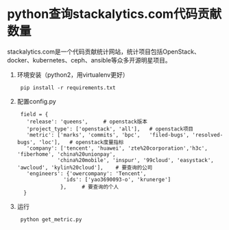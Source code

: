 # python查询stackalytics.com代码贡献数量

stackalytics.com是一个代码贡献统计网站，统计项目包括OpenStack、docker、kubernetes、ceph、ansible等众多开源明星项目。

1. 环境安装（python2，用virtualenv更好）

        pip install -r requirements.txt

2. 配置config.py

        field = {
          'release': 'queens',     # openstack版本
          'project_type': ['openstack', 'all'],   # openstack项目
          'metric': ['marks', 'commits', 'bpc',   'filed-bugs', 'resolved-bugs', 'loc'],   # openstack度量指标
          'company': ['tencent', 'huawei', 'zte%20corporation','h3c', 'fiberhome', 'china%20unionpay',
                    'china%20mobile', 'inspur', '99cloud', 'easystack', 'awcloud', 'kylin%20cloud'],    # 要查询的公司
          'engineers': {'owercompany': 'Tencent',
                      'ids': ['yao3690093-o', 'krunerge']
                     },     # 要查询的个人
         }

3. 运行

        python get_metric.py
